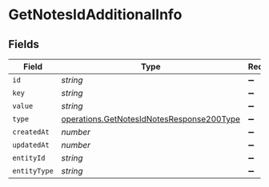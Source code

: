 # GetNotesIdAdditionalInfo


## Fields

| Field                                                                                                  | Type                                                                                                   | Required                                                                                               | Description                                                                                            |
| ------------------------------------------------------------------------------------------------------ | ------------------------------------------------------------------------------------------------------ | ------------------------------------------------------------------------------------------------------ | ------------------------------------------------------------------------------------------------------ |
| `id`                                                                                                   | *string*                                                                                               | :heavy_minus_sign:                                                                                     | N/A                                                                                                    |
| `key`                                                                                                  | *string*                                                                                               | :heavy_minus_sign:                                                                                     | N/A                                                                                                    |
| `value`                                                                                                | *string*                                                                                               | :heavy_minus_sign:                                                                                     | N/A                                                                                                    |
| `type`                                                                                                 | [operations.GetNotesIdNotesResponse200Type](../../models/operations/getnotesidnotesresponse200type.md) | :heavy_minus_sign:                                                                                     | N/A                                                                                                    |
| `createdAt`                                                                                            | *number*                                                                                               | :heavy_minus_sign:                                                                                     | N/A                                                                                                    |
| `updatedAt`                                                                                            | *number*                                                                                               | :heavy_minus_sign:                                                                                     | N/A                                                                                                    |
| `entityId`                                                                                             | *string*                                                                                               | :heavy_minus_sign:                                                                                     | N/A                                                                                                    |
| `entityType`                                                                                           | *string*                                                                                               | :heavy_minus_sign:                                                                                     | N/A                                                                                                    |
